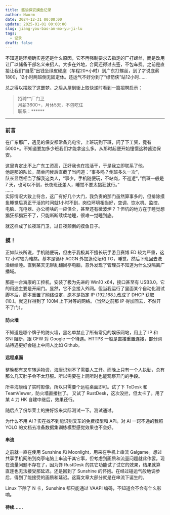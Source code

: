 ```yaml
---
title: 酱油保安摸鱼记录
author: Nworm
date: 2024-12-31 00:00:00
update: 2025-01-01 00:00:00
slug: jiang-you-bao-an-mo-yu-ji-lu 
tags:
  - 记录
draft: false
---
```

不知道是环境确实差还是什么原因，它不再强制要求去指定的厂打螺丝，而是改用让厂以储备干部名义来招人。大多在外地，合同还得过去签，不包车费。之前是直接让我们“自愿”出钱坐绿皮硬座（车程20+小时）到广东打螺丝，到了才说底薪1800，12小时两班倒无固定休。还运气不好分到了“绿箭侠”站12小时......   

总之得以摆脱了这噩梦。之后从屋到街上取快递时看到一篇招聘启示：

> 招聘\*\*厂门卫  
> 月薪3600+，月休5天，不包吃住  
> 联系：\*\*\*\*\*\*  

<!--more-->

---------

### 前言
在广东那厂，遇见的保安都常备充电宝，上班玩到下班，问了下工资，竟有 5000+。不知道要加多少班我们才能拿这么多。从那时起便开始憧憬这种酱油保安。  

这里肯定比不上广东工资高，正好我也在找活干，于是我立即联系了他。  
他是那的队长，简单问候后直截了当问道：“事多吗？倒班多久一次”，  
队长显然相当了解我这类人，“事少，手机随便玩，不站岗，不巡逻“，”倒班一般是 7 天，也可以不倒，长夜班还差人，睡觉不要太猖狂就行。”  
......  
实际情况大致上符合，这厂有好几个大门，我负责的那门虽然算事多的，但排除摸鱼睡觉后真正干活的时间就1小时不到，岗位环境相当好，空调、饮水机、监控、电脑、充电器、办公椅啥的一应俱全，甚至还有微波炉？？但坑的地方在于睡觉想猖狂都猖狂不了，只能断断续续地睡，很难一觉睡到底。  

就这样成了长夜班门卫，过日夜颠倒的摸鱼日子。

### 摸！
正如队长所说，手机随便玩，但由于我极其不擅长玩手游且赛博 ED 较为严重，这 12 小时较为难熬。基本是循环 ACGN 外加逛论坛和 TG，睡觉，然后下班回去洗澡继续睡。直到某天无聊乱翻岗亭电脑，意外发现了管理员不知道为什么没隔离广播域。  

那是一台海康的工控机，安装了极为先进的 Win10 x64，接口甚至有 USB3.0。它的用途主要是开闸门。显然，它不会接入外网。但当我运行了里面某个自动化测试脚本后，脚本重置了网络设定，原本是指定 IP (192.168.),改成了 DHCP 获取 (10.)。就这样得到了 100M 上下对等的网络。（当然之前那 IP 得加回去，不然开不了门）。  

#### 防火墙
不知道是哪个牌子的防火墙，黑名单禁止了所有常见的娱乐网站，用上了 IP 和 SNI 阻断，跟 GFW 对 Google 一个待遇。HTTPS 一般是直接重置连接，部分网站待遇更好会碰上中间人比如 Github。

#### 远程桌面
整晚都有叉车转运物资，海康识别不了需要人工开。而晚上只有一个人执勤，总有那么几天肚子会不太舒服。所以需要在上厕所时也能观察开门的手段。  

所幸海康给了实时影像，所以只需要个远程桌面即可。试了下 ToDesk 和 TeamViewer，防火墙直接拦了。
又试了 RustDesk，这次没拦，但太卡了。用了某 4 刀 HK 自建中继后，效果还行。  
  
随后点了份华莱士的拼好饭来实际测试一下。测试通过。  

为什么不用 AI？实在找不到能识别叉车的免费模型和 API。对 AI 一窍不通的我照 YOLO 的文档去准备数据集训练模型感觉效果也不会好。 
  
#### 串流
之前就一直在使用 Sunshine 和 Moonlight，用来在手机上串流 Galgame。想过共享手机网络到岗亭电脑上串流干其它事，但考虑到画质和流量问题就此作罢。现在流量问题不存在了，因为馋 RustDesk 的其它功能试了试它的效果，结果就算直连也无法接受那延迟。还是回到了 Sunshine 的怀抱。在经过碰运气般地调参后，得到了能接受的画质和延迟。这篇文章大部分就是在串流下诞生的。  

Linux 下除了 N 卡，Sunshine 都只能通过 VAAPI 编码，不知道会不会有什么影响。

#### 待续......

